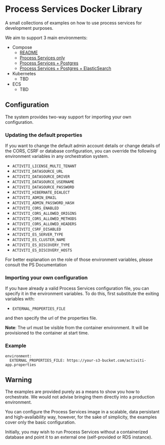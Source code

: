 Process Services Docker Library
================================

A small collections of examples on how to use process services for development purposes.

We aim to support 3 main environments:
 - Compose
   - [README](./docker-compose/README.md)
   - [Process Services only](./docker-compose/ps-only/docker-compose.yml)
   - [Process Services + Postgres](./docker-compose/ps-postgres/docker-compose.yml)
   - [Process Services + Postgres + ElasticSearch](./docker-compose/ps-postgres-es/docker-compose.yml)
 - Kubernetes
   - TBD
 - ECS
   - TBD


## Configuration

The system provides two-way support for importing your own configuration.

### Updating the default properties

If you want to change the default admin account details or change details of the CORS, CSRF or database configuration, you can override the following environment variables in any orchestration system.

  - `ACTIVITI_LICENSE_MULTI_TENANT`
  - `ACTIVITI_DATASOURCE_URL`
  - `ACTIVITI_DATASOURCE_DRIVER`
  - `ACTIVITI_DATASOURCE_USERNAME`
  - `ACTIVITI_DATASOURCE_PASSWORD`
  - `ACTIVITI_HIBERNATE_DIALECT`
  - `ACTIVITI_ADMIN_EMAIL`
  - `ACTIVITI_ADMIN_PASSWORD_HASH`
  - `ACTIVITI_CORS_ENABLED`
  - `ACTIVITI_CORS_ALLOWED_ORIGINS`
  - `ACTIVITI_CORS_ALLOWED_METHODS`
  - `ACTIVITI_CORS_ALLOWED_HEADERS`
  - `ACTIVITI_CSRF_DISABLED`
  - `ACTIVITI_ES_SERVER_TYPE`
  - `ACTIVITI_ES_CLUSTER_NAME`
  - `ACTIVITI_ES_DISCOVERY_TYPE`
  - `ACTIVITI_ES_DISCOVERY_HOSTS`

For better explanation on the role of those environment variables, please consult the PS Documentation

### Importing your own configuration

If you have already a valid Process Services configuration file, you can specify it in the environment variables. To do this, first substitute the exiting variables with:

  - `EXTERNAL_PROPERTIES_FILE`

and then specify the url of the properties file.

**Note**: The url must be visible from the container environment. It will be provisioned to the container at start time.

### Example

```
environment:
  EXTERNAL_PROPERTIES_FILE: https://your-s3-bucket.com/activiti-app.properties
```

## Warning

The examples are provided purely as a means to show you how to orchestrate. We would not advise bringing them directly into a production environment.

You can configure the Process Services image in a scalable, data persistant and high-availability way, however, for the sake of simplicity, the examples cover only the basic configuration.

Initially, you may wish to run Process Services without a containerized database and point it to an external one (self-provided or RDS instance).
